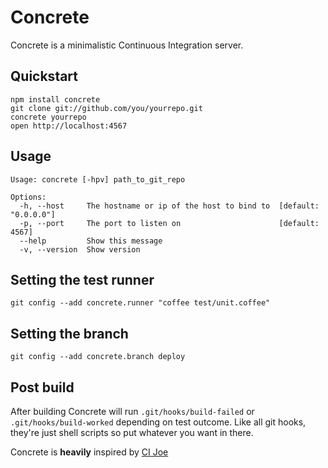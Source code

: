 # Concrete
Concrete is a minimalistic Continuous Integration server.

## Quickstart
    npm install concrete
    git clone git://github.com/you/yourrepo.git
    concrete yourrepo
    open http://localhost:4567

## Usage
    Usage: concrete [-hpv] path_to_git_repo
    
    Options:
      -h, --host     The hostname or ip of the host to bind to  [default: "0.0.0.0"]
      -p, --port     The port to listen on                      [default: 4567]
      --help         Show this message                        
      -v, --version  Show version

## Setting the test runner
    git config --add concrete.runner "coffee test/unit.coffee"

## Setting the branch
    git config --add concrete.branch deploy

## Post build
After building Concrete will run `.git/hooks/build-failed` or `.git/hooks/build-worked` depending on test outcome. Like all git hooks, they're just shell scripts so put whatever you want in there.


Concrete is **heavily** inspired by [CI Joe](https://github.com/defunkt/cijoe)

